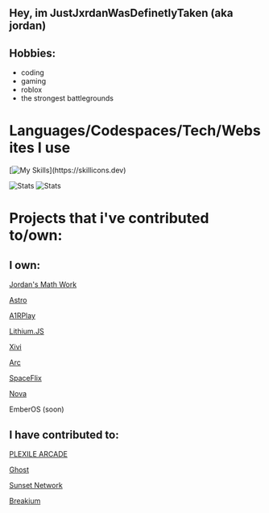## Hey, im JustJxrdanWasDefinetlyTaken (aka jordan)

## Hobbies:
- coding
- gaming
- roblox
- the strongest battlegrounds

# Languages/Codespaces/Tech/Websites I use

[![My Skills](https://skillicons.dev/icons?i=js,html,css,nodejs,github,replit,discord,)](https://skillicons.dev)

![Stats](https://github-readme-stats.vercel.app/api?username=JustJxrdanWasDefinetlyTaken&show_icons=true&theme=catppuccin_mocha)
![Stats](https://github-readme-stats.vercel.app/api?username=GalacticNetwork&show_icons=true&theme=catppuccin_mocha)

# Projects that i've contributed to/own:
## I own:

[Jordan's Math Work](https://github.com/GalacticNetwork/jordansmathwork-v5)

[Astro](https://github.com/GalacticNetwork/astro)

[A1RPlay](https://github.com/GalacticNetwork/a1rplay)

[Lithium.JS](https://github.com/GalacticNetwork/lithium.js)

[Xivi](https://xivi.org)

[Arc](https://github.com/slqntdevss/arc)

[SpaceFlix](https://albibos.github.io/sf/)

[Nova](https://github.com/bduber274/Nova-Network)

EmberOS (soon)
## I have contributed to:

[PLEXILE ARCADE](https://github.com/PLEXILENetwork/v5)

[Ghost](https://dingusxnobodycares.commwebworks.com)

[Sunset Network](https://github.com/Sunset-Network)

[Breakium](https://github.com/bachwebsite/proxytest.pw)
